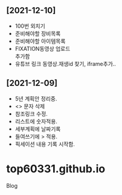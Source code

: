 ## [2021-12-10]
- 100번 외치기
- 준비해야할 장비목록
- 준비해야할 아이템목록
- FIXATION동영상 업로드 <BR> 추가함
- 유튜브 링크 동영상.재생id 찾기, iframe추가..

## [2021-12-09]
- 5년 계획안 정리중.
- <> 문자 삭제
- 참조링크 수정.
- 리스트에 숫자적용.
- 세부계획에 날짜기록
- 들여쓰기에 > 적용.
- 픽세이션 내용 기록 시작함.

# top60331.github.io
Blog
